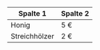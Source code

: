 |Spalte 1     |Spalte 2|
|-------------|--------|
|Honig        |5 €     |
|Streichhölzer|2 €     |

